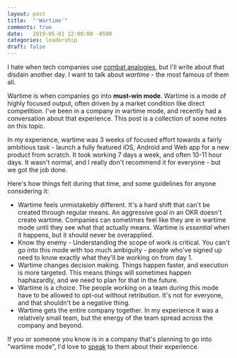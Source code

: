 ```yaml
---
layout: post
title:  "'Wartime'"
comments: true
date:   2019-05-01 12:00:00 -0500
categories: leadership
draft: false 
---
```


I hate when tech companies use [combat analogies](https://a16z.com/2011/04/14/peacetime-ceowartime-ceo-2/), but I'll write about that disdain another day. I want to talk about _wartime_ - the most famous of them all.  

Wartime is when companies go into **must-win mode**. Wartime is a mode of highly focused output, often driven by a market condition like direct competition. I've been in a company in wartime mode, and recently had a conversation about that experience. This post is a collection of some notes on this topic.

In my experience, wartime was 3 weeks of focused effort towards a fairly ambitious task - launch a fully featured iOS, Android and Web app for a new product from scratch. It took working 7 days a week, and often 10-11 hour days. It wasn't normal, and I really don't recommend it for everyone - but we got the job done. 

Here's how things felt during that time, and some guidelines for anyone considering it:
* Wartime feels unmistakebly different. It's a hard shift that can't be created through regular means. An aggressive goal in an OKR doesn't create wartime. Companies can sometimes feel like they are in wartime mode until they see what that actually means. Wartime is _essential_ when it happens, but it should never be overapplied. 
* Know thy enemy - Understanding the scope of work is critical. You can't go into this mode with too much ambiguity - people who've signed up need to know exactly what they'll be working on from day 1.
* Wartime changes decision making. Things happen faster, and execution is more targeted. This means things will sometimes happen haphazardly, and we need to plan for that in the future. 
* Wartime is a choice. The people working on a team during this mode have to be allowed to opt-out without retribution. It's not for everyone, and that shouldn't be a negative thing. 
* Wartime gets the entire company together. In my experience it was a relatively small team, but the energy of the team spread across the company and beyond. 

If you or someone you know is in a company that's planning to go into "wartime mode", I'd love to [speak](mailto:tarun.sachdeva@gmail.com) to them about their experience.